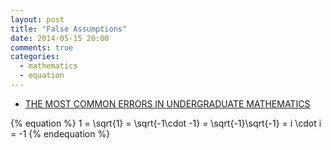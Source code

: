 ```yaml
---
layout: post
title: "False Assumptions"
date: 2014-05-15 20:00
comments: true
categories:
  - mathematics
  - equation
---
```

* [THE MOST COMMON ERRORS IN UNDERGRADUATE MATHEMATICS][schectex]

{% equation %}
1 = \sqrt{1} = \sqrt{-1\cdot -1} = \sqrt{-1}\sqrt{-1} = i \cdot i = -1
{% endequation %}

[schectex]: http://www.math.vanderbilt.edu/~schectex/commerrs/
